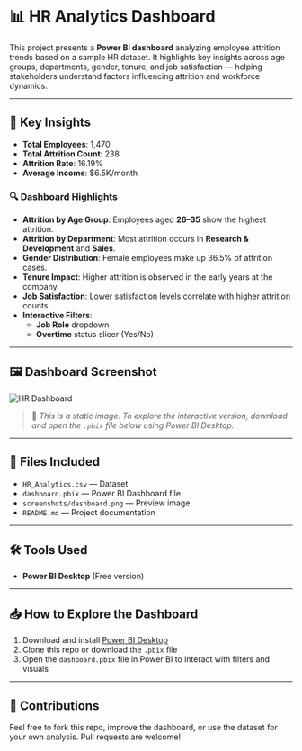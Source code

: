 # 📊 HR Analytics Dashboard

This project presents a **Power BI dashboard** analyzing employee attrition trends based on a sample HR dataset. It highlights key insights across age groups, departments, gender, tenure, and job satisfaction — helping stakeholders understand factors influencing attrition and workforce dynamics.

---

## 📌 Key Insights

- **Total Employees**: 1,470  
- **Total Attrition Count**: 238  
- **Attrition Rate**: 16.19%  
- **Average Income**: $6.5K/month

### 🔍 Dashboard Highlights

- **Attrition by Age Group**: Employees aged **26–35** show the highest attrition.
- **Attrition by Department**: Most attrition occurs in **Research & Development** and **Sales**.
- **Gender Distribution**: Female employees make up 36.5% of attrition cases.
- **Tenure Impact**: Higher attrition is observed in the early years at the company.
- **Job Satisfaction**: Lower satisfaction levels correlate with higher attrition counts.
- **Interactive Filters**: 
  - **Job Role** dropdown
  - **Overtime** status slicer (Yes/No)

---

## 🖼️ Dashboard Screenshot

![HR Dashboard](screenshots/dashboard.png)

> 📍 *This is a static image. To explore the interactive version, download and open the `.pbix` file below using Power BI Desktop.*

---

## 🧩 Files Included

- `HR_Analytics.csv` — Dataset
- `dashboard.pbix` — Power BI Dashboard file
- `screenshots/dashboard.png` — Preview image
- `README.md` — Project documentation

---

## 🛠 Tools Used

- **Power BI Desktop** (Free version)
---

## 📥 How to Explore the Dashboard

1. Download and install [Power BI Desktop](https://powerbi.microsoft.com/desktop/)
2. Clone this repo or download the `.pbix` file
3. Open the `dashboard.pbix` file in Power BI to interact with filters and visuals

---

## 🤝 Contributions

Feel free to fork this repo, improve the dashboard, or use the dataset for your own analysis. Pull requests are welcome!
